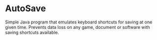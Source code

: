 # AutoSave
Simple Java program that emulates keyboard shortcuts for saving at one given time. Prevents data loss on any game, document or software with saving shortcuts available.
